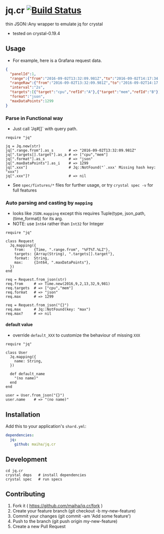 # jq.cr [![Build Status](https://travis-ci.org/maiha/jq.cr.svg?branch=master)](https://travis-ci.org/maiha/jq.cr)

thin JSON::Any wrapper to emulate jq for crystal

- tested on crystal-0.19.4

## Usage

- For example, here is a Grafana request data.

```json
{
  "panelId":1,
  "range":{"from":"2016-09-02T13:32:09.981Z","to":"2016-09-02T14:17:34.306Z"},
  "rangeRaw":{"from":"2016-09-02T13:32:09.981Z","to":"2016-09-02T14:17:34.306Z"},
  "interval":"2s",
  "targets":[{"target":"cpu","refId":"A"},{"target":"mem","refId":"B"}],
  "format":"json",
  "maxDataPoints":1299
}
```

### Parse in Functional way

- Just call 'Jq#[]` with query path.

```crystal
require "jq"

jq = Jq.new(str)
jq[".range.from"].as_s       # => "2016-09-02T13:32:09.981Z"
jq[".targets[].target"].as_a # => ["cpu","mem"]
jq[".format"].as_s           # => "json"
jq[".maxDataPoints"].as_i    # => 1299
jq[".xxx"]                   # Jq::NotFound("`.xxx' Missing hash key: "xxx")
jq[".xxx"]?                  # => nil
```

- See `spec/fixtures/*` files for further usage, or try `crystal spec -v` for full features

### Auto parsing and casting by `mapping`

- looks like `JSON.mapping` except this requires Tuple(type, json_path, (time_format)) for its arg.
- NOTE: use `Int64` rather than `Int32` for Integer

```crystal
require "jq"

class Request
  Jq.mapping({
    from:    {Time, ".range.from", "%FT%T.%LZ"},
    targets: {Array(String), ".targets[].target"},
    format:  String,
    max:     {Int64, ".maxDataPoints"},
  })
end

req = Request.from_json(str)
req.from     # => Time.new(2016,9,2,13,32,9,981)
req.targets  # => ["cpu","mem"]
req.format   # => "json"
req.max      # => 1299

req = Request.from_json("{}")
req.max      # Jq::NotFound(key: "max")
req.max?     # => nil
```

#### default value

- override `default_XXX` to customize the behaviour of missing `XXX`

```crystal
require "jq"

class User
  Jq.mapping({
    name: String,
  })

  def default_name
    "(no name)"
  end
end

user = User.from_json("{}")
user.name    # => "(no name)"
```

## Installation

Add this to your application's `shard.yml`:

```yaml
dependencies:
  jq:
    github: maiha/jq.cr
```

## Development

```shell
cd jq.cr
crystal deps   # install dependencies
crystal spec   # run specs
```

## Contributing

1. Fork it ( https://github.com/maiha/jq.cr/fork )
2. Create your feature branch (git checkout -b my-new-feature)
3. Commit your changes (git commit -am 'Add some feature')
4. Push to the branch (git push origin my-new-feature)
5. Create a new Pull Request

